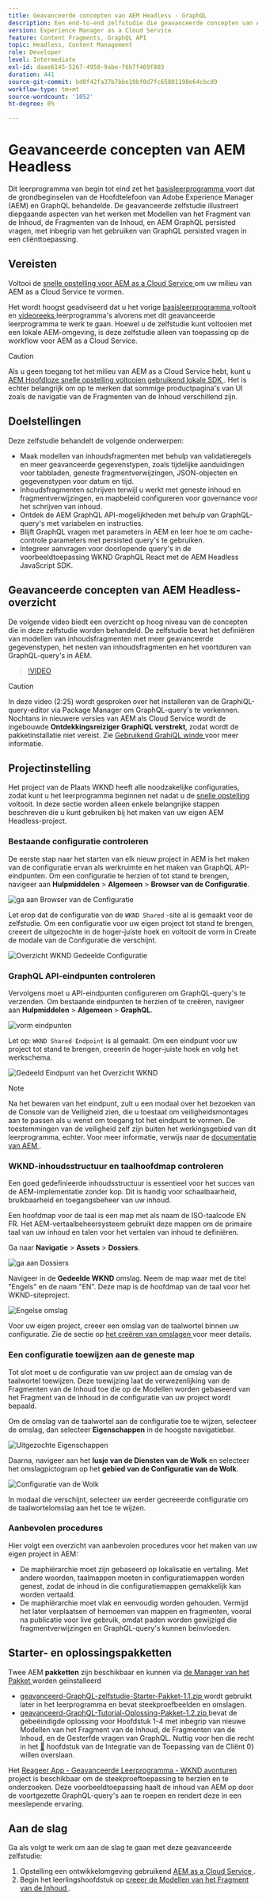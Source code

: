 ```yaml
---
title: Geavanceerde concepten van AEM Headless - GraphQL
description: Een end-to-end zelfstudie die geavanceerde concepten van Adobe Experience Manager (AEM) GraphQL APIs illustreert.
version: Experience Manager as a Cloud Service
feature: Content Fragments, GraphQL API
topic: Headless, Content Management
role: Developer
level: Intermediate
exl-id: daae6145-5267-4958-9abe-f6b7f469f803
duration: 441
source-git-commit: bd0f42fa37b7bbe19bf0d7fc65801198e64cbcd9
workflow-type: tm+mt
source-wordcount: '1052'
ht-degree: 0%

---
```


# Geavanceerde concepten van AEM Headless

Dit leerprogramma van begin tot eind zet het [ basisleerprogramma ](../multi-step/overview.md) voort dat de grondbeginselen van de Hoofdtelefoon van Adobe Experience Manager (AEM) en GraphQL behandelde. De geavanceerde zelfstudie illustreert diepgaande aspecten van het werken met Modellen van het Fragment van de Inhoud, de Fragmenten van de Inhoud, en AEM GraphQL persisted vragen, met inbegrip van het gebruiken van GraphQL persisted vragen in een cliënttoepassing.

## Vereisten

Voltooi de [ snelle opstelling voor AEM as a Cloud Service ](../quick-setup/cloud-service.md) om uw milieu van AEM as a Cloud Service te vormen.

Het wordt hoogst geadviseerd dat u het vorige [ basisleerprogramma ](../multi-step/overview.md) voltooit en [ videoreeks ](../video-series/modeling-basics.md) leerprogramma&#39;s alvorens met dit geavanceerde leerprogramma te werk te gaan. Hoewel u de zelfstudie kunt voltooien met een lokale AEM-omgeving, is deze zelfstudie alleen van toepassing op de workflow voor AEM as a Cloud Service.

>[!CAUTION]
>
>Als u geen toegang tot het milieu van AEM as a Cloud Service hebt, kunt u [ AEM Hoofdloze snelle opstelling voltooien gebruikend lokale SDK ](https://experienceleague.adobe.com/docs/experience-manager-learn/getting-started-with-aem-headless/graphql/quick-setup/local-sdk.html). Het is echter belangrijk om op te merken dat sommige productpagina&#39;s van UI zoals de navigatie van de Fragmenten van de Inhoud verschillend zijn.



## Doelstellingen

Deze zelfstudie behandelt de volgende onderwerpen:

* Maak modellen van inhoudsfragmenten met behulp van validatieregels en meer geavanceerde gegevenstypen, zoals tijdelijke aanduidingen voor tabbladen, geneste fragmentverwijzingen, JSON-objecten en gegevenstypen voor datum en tijd.
* Inhoudsfragmenten schrijven terwijl u werkt met geneste inhoud en fragmentverwijzingen, en mapbeleid configureren voor governance voor het schrijven van inhoud.
* Ontdek de AEM GraphQL API-mogelijkheden met behulp van GraphQL-query&#39;s met variabelen en instructies.
* Blijft GraphQL vragen met parameters in AEM en leer hoe te om cache-controle parameters met persisted query&#39;s te gebruiken.
* Integreer aanvragen voor doorlopende query&#39;s in de voorbeeldtoepassing WKND GraphQL React met de AEM Headless JavaScript SDK.

## Geavanceerde concepten van AEM Headless-overzicht

De volgende video biedt een overzicht op hoog niveau van de concepten die in deze zelfstudie worden behandeld. De zelfstudie bevat het definiëren van modellen van inhoudsfragmenten met meer geavanceerde gegevenstypen, het nesten van inhoudsfragmenten en het voortduren van GraphQL-query&#39;s in AEM.

>[!VIDEO](https://video.tv.adobe.com/v/340035?quality=12&learn=on)

>[!CAUTION]
>
>In deze video (2:25) wordt gesproken over het installeren van de GraphiQL-query-editor via Package Manager om GraphQL-query&#39;s te verkennen. Nochtans in nieuwere versies van AEM als Cloud Service wordt de ingebouwde **Ontdekkingsreiziger GraphiQL verstrekt**, zodat wordt de pakketinstallatie niet vereist. Zie [ Gebruikend GrahiQL winde ](https://experienceleague.adobe.com/docs/experience-manager-cloud-service/content/headless/graphql-api/graphiql-ide.html) voor meer informatie.


## Projectinstelling

Het project van de Plaats WKND heeft alle noodzakelijke configuraties, zodat kunt u het leerprogramma beginnen net nadat u de [ snelle opstelling ](../quick-setup/cloud-service.md) voltooit. In deze sectie worden alleen enkele belangrijke stappen beschreven die u kunt gebruiken bij het maken van uw eigen AEM Headless-project.


### Bestaande configuratie controleren

De eerste stap naar het starten van elk nieuw project in AEM is het maken van de configuratie ervan als werkruimte en het maken van GraphQL API-eindpunten. Om een configuratie te herzien of tot stand te brengen, navigeer aan **Hulpmiddelen** > **Algemeen** > **Browser van de Configuratie**.

![ ga aan Browser van de Configuratie ](assets/overview/create-configuration.png)

Let erop dat de configuratie van de `WKND Shared` -site al is gemaakt voor de zelfstudie. Om een configuratie voor uw eigen project tot stand te brengen, creeert de uitgezochte **&#x200B;**&#x200B;in de hoger-juiste hoek en voltooit de vorm in Create de modale van de Configuratie die verschijnt.

![ Overzicht WKND Gedeelde Configuratie ](assets/overview/review-wknd-shared-configuration.png)

### GraphQL API-eindpunten controleren

Vervolgens moet u API-eindpunten configureren om GraphQL-query&#39;s te verzenden. Om bestaande eindpunten te herzien of te creëren, navigeer aan **Hulpmiddelen** > **Algemeen** > **GraphQL**.

![ vorm eindpunten ](assets/overview/endpoints.png)

Let op: `WKND Shared Endpoint` is al gemaakt. Om een eindpunt voor uw project tot stand te brengen, creeer **&#x200B;**&#x200B;in de hoger-juiste hoek en volg het werkschema.

![ Gedeeld Eindpunt van het Overzicht WKND ](assets/overview/review-wknd-shared-endpoint.png)

>[!NOTE]
>
> Na het bewaren van het eindpunt, zult u een modaal over het bezoeken van de Console van de Veiligheid zien, die u toestaat om veiligheidsmontages aan te passen als u wenst om toegang tot het eindpunt te vormen. De toestemmingen van de veiligheid zelf zijn buiten het werkingsgebied van dit leerprogramma, echter. Voor meer informatie, verwijs naar de [ documentatie van AEM ](https://experienceleague.adobe.com/docs/experience-manager-65/administering/security/security.html).

### WKND-inhoudsstructuur en taalhoofdmap controleren

Een goed gedefinieerde inhoudsstructuur is essentieel voor het succes van de AEM-implementatie zonder kop. Dit is handig voor schaalbaarheid, bruikbaarheid en toegangsbeheer van uw inhoud.

Een hoofdmap voor de taal is een map met als naam de ISO-taalcode EN FR. Het AEM-vertaalbeheersysteem gebruikt deze mappen om de primaire taal van uw inhoud en talen voor het vertalen van inhoud te definiëren.

Ga naar **Navigatie** > **Assets** > **Dossiers**.

![ ga aan Dossiers ](assets/overview/files.png)

Navigeer in de **Gedeelde WKND** omslag. Neem de map waar met de titel &quot;Engels&quot; en de naam &quot;EN&quot;. Deze map is de hoofdmap van de taal voor het WKND-siteproject.

![ Engelse omslag ](assets/overview/english.png)

Voor uw eigen project, creeer een omslag van de taalwortel binnen uw configuratie. Zie de sectie op [ het creëren van omslagen ](/help/headless-tutorial/graphql/advanced-graphql/author-content-fragments.md#create-folders) voor meer details.

### Een configuratie toewijzen aan de geneste map

Tot slot moet u de configuratie van uw project aan de omslag van de taalwortel toewijzen. Deze toewijzing laat de verwezenlijking van de Fragmenten van de Inhoud toe die op de Modellen worden gebaseerd van het Fragment van de Inhoud in de configuratie van uw project wordt bepaald.

Om de omslag van de taalwortel aan de configuratie toe te wijzen, selecteer de omslag, dan selecteer **Eigenschappen** in de hoogste navigatiebar.

![ Uitgezochte Eigenschappen ](assets/overview/properties.png)

Daarna, navigeer aan het **lusje van de Diensten van de Wolk** en selecteer het omslagpictogram op het **gebied van de Configuratie van de Wolk**.

![ Configuratie van de Wolk ](assets/overview/cloud-conf.png)

In modaal die verschijnt, selecteer uw eerder gecreeerde configuratie om de taalwortelomslag aan het toe te wijzen.

### Aanbevolen procedures

Hier volgt een overzicht van aanbevolen procedures voor het maken van uw eigen project in AEM:

* De maphiërarchie moet zijn gebaseerd op lokalisatie en vertaling. Met andere woorden, taalmappen moeten in configuratiemappen worden genest, zodat de inhoud in die configuratiemappen gemakkelijk kan worden vertaald.
* De maphiërarchie moet vlak en eenvoudig worden gehouden. Vermijd het later verplaatsen of hernoemen van mappen en fragmenten, vooral na publicatie voor live gebruik, omdat paden worden gewijzigd die fragmentverwijzingen en GraphQL-query&#39;s kunnen beïnvloeden.

## Starter- en oplossingspakketten

Twee AEM **pakketten** zijn beschikbaar en kunnen via [ de Manager van het Pakket ](/help/headless-tutorial/graphql/advanced-graphql/author-content-fragments.md#sample-content) worden geïnstalleerd

* [ geavanceerd-GraphQL-zelfstudie-Starter-Pakket-1.1.zip ](/help/headless-tutorial/graphql/advanced-graphql/assets/tutorial-files/Advanced-GraphQL-Tutorial-Starter-Package-1.1.zip) wordt gebruikt later in het leerprogramma en bevat steekproefbeelden en omslagen.
* [ geavanceerd-GraphQL-Tutorial-Oplossing-Pakket-1.2.zip ](/help/headless-tutorial/graphql/advanced-graphql/assets/tutorial-files/Advanced-GraphQL-Tutorial-Solution-Package-1.2.zip) bevat de gebeëindigde oplossing voor Hoofdstuk 1-4 met inbegrip van nieuwe Modellen van het Fragment van de Inhoud, de Fragmenten van de Inhoud, en de Gesterfde vragen van GraphQL. Nuttig voor hen die recht in het [&#128279;](/help/headless-tutorial/graphql/advanced-graphql/client-application-integration.md) hoofdstuk van de Integratie van de Toepassing van de Cliënt 0&rbrace; willen overslaan.


Het [ Reageer App - Geavanceerde Leerprogramma - WKND avonturen ](https://github.com/adobe/aem-guides-wknd-graphql/blob/main/advanced-tutorial/README.md) project is beschikbaar om de steekproeftoepassing te herzien en te onderzoeken. Deze voorbeeldtoepassing haalt de inhoud van AEM op door de voortgezette GraphQL-query&#39;s aan te roepen en rendert deze in een meeslepende ervaring.

## Aan de slag

Ga als volgt te werk om aan de slag te gaan met deze geavanceerde zelfstudie:

1. Opstelling een ontwikkelomgeving gebruikend [ AEM as a Cloud Service ](../quick-setup/cloud-service.md).
1. Begin het leerlingshoofdstuk op [ creeer de Modellen van het Fragment van de Inhoud ](/help/headless-tutorial/graphql/advanced-graphql/create-content-fragment-models.md).
